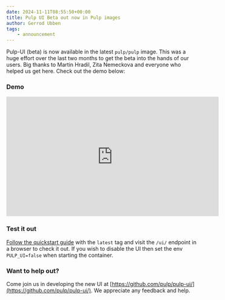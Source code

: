```yaml
---
date: 2024-11-11T08:55:50+00:00
title: Pulp UI Beta out now in Pulp images
author: Gerrod Ubben
tags:
    - announcement  
---
```


Pulp-UI (beta) is now available in the latest `pulp/pulp` image. This was a huge effort over the 
last two months to get the beta into the hands of our users. Big thanks to Martin Hradil, Zita 
Nemeckova and everyone who helped us get here. Check out the demo below:
<!-- more -->
### Demo

<iframe width="560" height="315" src="https://www.youtube.com/embed/RwNA4EiR-rs?si=-hTHys2RCuEjuuEY" title="YouTube video player" frameborder="0" allow="accelerometer; autoplay; clipboard-write; encrypted-media; gyroscope; picture-in-picture; web-share" referrerpolicy="strict-origin-when-cross-origin" allowfullscreen></iframe>

### Test it out

[Follow the quickstart guide](site:pulp-oci-images/docs/admin/tutorials/quickstart/) with the 
`latest` tag and visit the `/ui/` endpoint in a browser to check it out. If you wish to disable 
the UI then set the env `PULP_UI=false` when starting the container.

### Want to help out?

Come join us in developing the new UI at [https://github.com/pulp/pulp-ui/](https://github.com/pulp/pulp-ui/).
We appreciate any feedback and help.